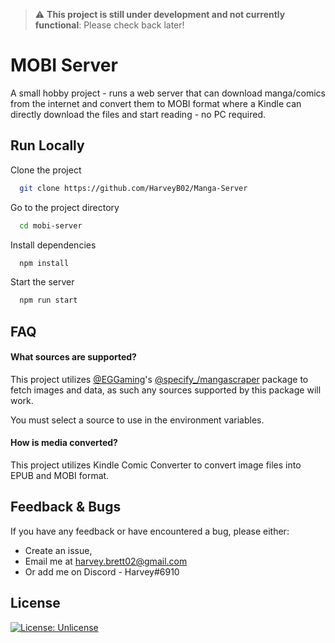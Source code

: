 > :warning: **This project is still under development and not currently functional**: Please check back later!

# MOBI Server

A small hobby project - runs a web server that can download manga/comics from the internet and convert them to MOBI format where a Kindle can directly download the files and start reading - no PC required.

## Run Locally

Clone the project

```bash
  git clone https://github.com/HarveyB02/Manga-Server
```

Go to the project directory

```bash
  cd mobi-server
```

Install dependencies

```bash
  npm install
```

Start the server

```bash
  npm run start
```
## FAQ

#### What sources are supported?

This project utilizes [@EGGaming](https://github.com/EGGaming/)'s [@specify_/mangascraper](https://www.npmjs.com/package/@specify_/mangascraper) package to fetch images and data, as such any sources supported by this package will work.

You must select a source to use in the environment variables.

#### How is media converted?

This project utilizes Kindle Comic Converter to convert image files into EPUB and MOBI format.
## Feedback & Bugs

If you have any feedback or have encountered a bug, please either:
- Create an issue,
- Email me at harvey.brett02@gmail.com
- Or add me on Discord - Harvey#6910
## License

[![License: Unlicense](https://img.shields.io/badge/license-Unlicense-blue.svg)](http://unlicense.org/)
